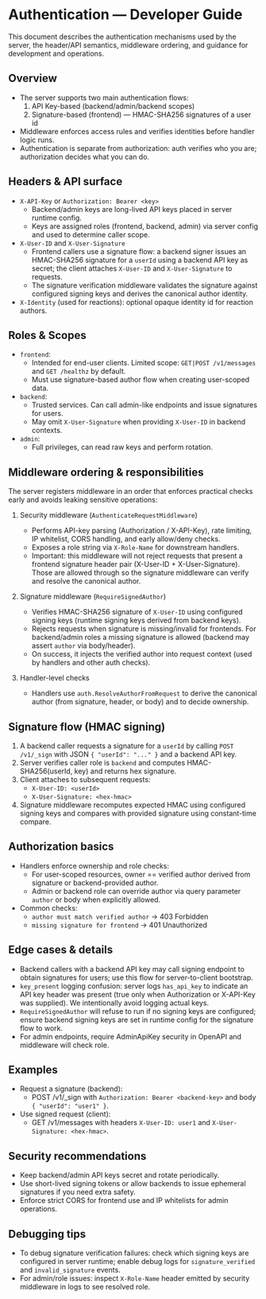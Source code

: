 # Authentication — Developer Guide

This document describes the authentication mechanisms used by the server, the header/API semantics, middleware ordering, and guidance for development and operations.

Overview
--------
- The server supports two main authentication flows:
  1. API Key-based (backend/admin/backend scopes)
  2. Signature-based (frontend) — HMAC-SHA256 signatures of a user id
- Middleware enforces access rules and verifies identities before handler logic runs.
- Authentication is separate from authorization: auth verifies who you are; authorization decides what you can do.

Headers & API surface
----------------------
- `X-API-Key` or `Authorization: Bearer <key>`
  - Backend/admin keys are long-lived API keys placed in server runtime config.
  - Keys are assigned roles (frontend, backend, admin) via server config and used to determine caller scope.
- `X-User-ID` and `X-User-Signature`
  - Frontend callers use a signature flow: a backend signer issues an HMAC-SHA256 signature for a `userId` using a backend API key as secret; the client attaches `X-User-ID` and `X-User-Signature` to requests.
  - The signature verification middleware validates the signature against configured signing keys and derives the canonical author identity.
- `X-Identity` (used for reactions): optional opaque identity id for reaction authors.

Roles & Scopes
--------------
- `frontend`:
  - Intended for end-user clients. Limited scope: `GET|POST /v1/messages` and `GET /healthz` by default.
  - Must use signature-based author flow when creating user-scoped data.
- `backend`:
  - Trusted services. Can call admin-like endpoints and issue signatures for users.
  - May omit `X-User-Signature` when providing `X-User-ID` in backend contexts.
- `admin`:
  - Full privileges, can read raw keys and perform rotation.

Middleware ordering & responsibilities
------------------------------------
The server registers middleware in an order that enforces practical checks early and avoids leaking sensitive operations:

1. Security middleware (`AuthenticateRequestMiddleware`)
   - Performs API-key parsing (Authorization / X-API-Key), rate limiting, IP whitelist, CORS handling, and early allow/deny checks.
   - Exposes a role string via `X-Role-Name` for downstream handlers.
   - Important: this middleware will not reject requests that present a frontend signature header pair (X-User-ID + X-User-Signature). Those are allowed through so the signature middleware can verify and resolve the canonical author.

2. Signature middleware (`RequireSignedAuthor`)
   - Verifies HMAC-SHA256 signature of `X-User-ID` using configured signing keys (runtime signing keys derived from backend keys).
   - Rejects requests when signature is missing/invalid for frontends. For backend/admin roles a missing signature is allowed (backend may assert `author` via body/header).
   - On success, it injects the verified author into request context (used by handlers and other auth checks).

3. Handler-level checks
   - Handlers use `auth.ResolveAuthorFromRequest` to derive the canonical author (from signature, header, or body) and to decide ownership.

Signature flow (HMAC signing)
-----------------------------
1. A backend caller requests a signature for a `userId` by calling `POST /v1/_sign` with JSON `{ "userId": "..." }` and a backend API key.
2. Server verifies caller role is `backend` and computes HMAC-SHA256(userId, key) and returns hex signature.
3. Client attaches to subsequent requests:
   - `X-User-ID: <userId>`
   - `X-User-Signature: <hex-hmac>`
4. Signature middleware recomputes expected HMAC using configured signing keys and compares with provided signature using constant-time compare.

Authorization basics
--------------------
- Handlers enforce ownership and role checks:
  - For user-scoped resources, owner == verified author derived from signature or backend-provided author.
  - Admin or backend role can override author via query parameter `author` or body when explicitly allowed.
- Common checks:
  - `author must match verified author` → 403 Forbidden
  - `missing signature for frontend` → 401 Unauthorized

Edge cases & details
--------------------
- Backend callers with a backend API key may call signing endpoint to obtain signatures for users; use this flow for server-to-client bootstrap.
- `key_present` logging confusion: server logs `has_api_key` to indicate an API key header was present (true only when Authorization or X-API-Key was supplied). We intentionally avoid logging actual keys.
- `RequireSignedAuthor` will refuse to run if no signing keys are configured; ensure backend signing keys are set in runtime config for the signature flow to work.
- For admin endpoints, require AdminApiKey security in OpenAPI and middleware will check role.

Examples
--------
- Request a signature (backend):
  - POST /v1/_sign with `Authorization: Bearer <backend-key>` and body `{ "userId": "user1" }`.
- Use signed request (client):
  - GET /v1/messages with headers `X-User-ID: user1` and `X-User-Signature: <hex-hmac>`.

Security recommendations
------------------------
- Keep backend/admin API keys secret and rotate periodically.
- Use short-lived signing tokens or allow backends to issue ephemeral signatures if you need extra safety.
- Enforce strict CORS for frontend use and IP whitelists for admin operations.

Debugging tips
--------------
- To debug signature verification failures: check which signing keys are configured in server runtime; enable debug logs for `signature_verified` and `invalid_signature` events.
- For admin/role issues: inspect `X-Role-Name` header emitted by security middleware in logs to see resolved role.

